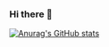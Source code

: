 ### Hi there 👋
[![Anurag's GitHub stats](https://github-readme-stats.vercel.app/api?username=khevin014)](https://github.com/anuraghazra/github-readme-stats)
<!--
**khevin014/khevin014** is a ✨ _special_ ✨ repository because its `README.md` (this file) appears on your GitHub profile.


Here are some ideas to get you started:

- 🔭 I’m currently working on ...
- 🌱 I’m currently learning ...
- 👯 I’m looking to collaborate on ...
- 🤔 I’m looking for help with ...
- 💬 Ask me about ...
- 📫 How to reach me: ...
- 😄 Pronouns: ...
- ⚡ Fun fact: ...
-->
